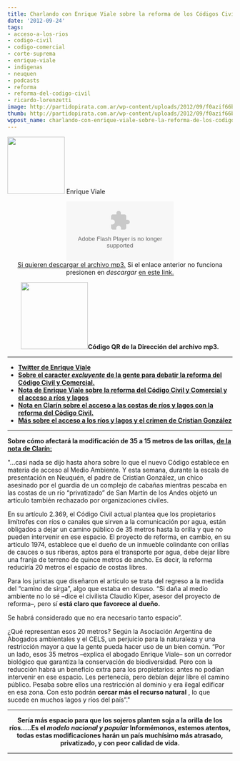 ```yaml
---
title: Charlando con Enrique Viale sobre la reforma de los Códigos Civil y Comercial
date: '2012-09-24'
tags:
- acceso-a-los-rios
- codigo-civil
- codigo-comercial
- corte-suprema
- enrique-viale
- indigenas
- neuquen
- podcasts
- reforma
- reforma-del-codigo-civil
- ricardo-lorenzetti
image: http://partidopirata.com.ar/wp-content/uploads/2012/09/f0azif66bjsre2hy9vlp_reasonably_small.jpeg
thumb: http://partidopirata.com.ar/wp-content/uploads/2012/09/f0azif66bjsre2hy9vlp_reasonably_small-115x115.jpeg
wppost_name: charlando-con-enrique-viale-sobre-la-reforma-de-los-codigos-civil-y-comercial
---
```


<a href="http://partidopirata.com.ar/wp-content/uploads/2012/09/f0azif66bjsre2hy9vlp_reasonably_small.jpeg"><img class="size-full wp-image-6604" title="Enrique Viale" src="http://partidopirata.com.ar/wp-content/uploads/2012/09/f0azif66bjsre2hy9vlp_reasonably_small.jpeg" alt="" width="128" height="128" /></a> Enrique Viale


<center>
<object id="player1449076" width="240" height="133" classid="clsid:d27cdb6e-ae6d-11cf-96b8-444553540000" codebase="http://download.macromedia.com/pub/shockwave/cabs/flash/swflash.cab#version=6,0,40,0"><param name="AllowScriptAccess" value="always" /><param name="allowFullScreen" value="true" /><param name="wmode" value="transparent" /><param name="src" value="http://www.ivoox.com/playerivoox_ee_1449076_1.html" /><param name="allowfullscreen" value="true" /><param name="allowscriptaccess" value="always" /><embed id="player1449076" width="240" height="133" type="application/x-shockwave-flash" src="http://www.ivoox.com/playerivoox_ee_1449076_1.html" AllowScriptAccess="always" allowFullScreen="true" wmode="transparent" allowfullscreen="true" allowscriptaccess="always" /></object></center><center></center><center><a href="http://www.ivoox.com/hablando-enrique-viale-sobre-modificacion-del_md_1449076_1.mp3" target="_blank">Si quieren descargar el archivo mp3.</a>
Si el enlace anterior no funciona presionen en <em>descargar</em>
<a href="http://www.ivoox.com/hablando-enrique-viale-sobre-modificacion-del-audios-mp3_rf_1449076_1.html" target="_blank">en este link.</a></center>
<p style="text-align: center;"><a href="http://partidopirata.com.ar/wp-content/uploads/2012/09/chart6.png"><img class=" wp-image-6605 aligncenter" title="chart" src="http://partidopirata.com.ar/wp-content/uploads/2012/09/chart6.png" alt="" width="150" height="150" /></a><strong>Código QR de la Dirección del archivo mp3.</strong></p>


<hr />

<ul>
	<li><strong><a href="https://twitter.com/enriqueviale" target="_blank">Twitter de Enrique Viale</a></strong></li>
	<li><strong><a href="http://partidopirata.com.ar/5935/reforma-del-codigo-civil-argentino-este-no-es-un-proyecto-de-un-jurista-ni-siquiera-de-tres-y-la-gente" target="_blank">Sobre el caracter <em>excluyente</em> de la gente para debatir la reforma del Código Civil y Comercial.</a></strong></li>
	<li><strong><a href="http://www.clarin.com/sociedad/Desmercantilizar-naturaleza_0_779322151.html" target="_blank">Nota de Enrique Viale sobre la reforma del Código Civil y Comercial y el acceso a ríos y lagos</a></strong></li>
	<li><strong><a href="http://www.clarin.com/sociedad/acceso-costas-rios-lagos-restringido_0_779322149.html" target="_blank">Nota en Clarín sobre el acceso a las costas de ríos y lagos con la reforma del Código Civil.</a></strong></li>
	<li><strong><a href="http://www.clarin.com/sociedad/historia-extrema-paisajes-privatizados_0_779322150.html" target="_blank">Más sobre el acceso a los ríos y lagos y el crimen de Cristian González </a></strong></li>
</ul>

<hr />

<strong>Sobre cómo afectará la modificación de 35 a 15 metros de las orillas, <a href="http://www.clarin.com/sociedad/acceso-costas-rios-lagos-restringido_0_779322149.html" target="_blank">de la nota de Clarín:</a></strong>

"...casi nada se dijo hasta ahora sobre lo que el nuevo Código establece en materia de acceso al Medio Ambiente. Y esta semana, durante la escala de presentación en Neuquén, el padre de Cristian González, un chico asesinado por el guardia de un complejo de cabañas mientras pescaba en las costas de un río “privatizado” de San Martín de los Andes objetó un artículo también rechazado por organizaciones civiles.

En su artículo 2.369, el Código Civil actual plantea que los propietarios limítrofes con ríos o canales que sirven a la comunicación por agua, están obligados a dejar un camino público de 35 metros hasta la orilla y que no pueden intervenir en ese espacio. El proyecto de reforma, en cambio, en su artículo 1974, establece que el dueño de un inmueble colindante con orillas de cauces o sus riberas, aptos para el transporte por agua, debe dejar libre una franja de terreno de quince metros de ancho. Es decir, la reforma reduciría 20 metros el espacio de costas libres.

Para los juristas que diseñaron el artículo se trata del regreso a la medida del “camino de sirga”, algo que estaba en desuso. “Si daña al medio ambiente no lo sé –dice el civilista Claudio Kiper, asesor del proyecto de reforma–, pero sí <strong>está claro que favorece al dueño.</strong>

Se habrá considerado que no era necesario tanto espacio”.

¿Qué representan esos 20 metros? Según la Asociación Argentina de Abogados ambientales y el CELS, un perjuicio para la naturaleza y una restricción mayor a que la gente pueda hacer uso de un bien común. “Por un lado, esos 35 metros –explica el abogado Enrique Viale– son un corredor biológico que garantiza la conservación de biodiversidad. Pero con la reducción habrá un beneficio extra para los propietarios: antes no podían intervenir en ese espacio. Les pertenecía, pero debían dejar libre el camino público. Pesaba sobre ellos una restricción al dominio y era ilegal edificar en esa zona. Con esto podrán <strong>cercar más el recurso natural</strong> , lo que sucede en muchos lagos y ríos del país”."

<hr />
<p style="text-align: center;"><strong>Sería más espacio para que los sojeros planten soja a la orilla de los ríos.....Es el <em>modelo nacional y popular</em></strong>
<strong> Informémonos, estemos atentos, todas estas modificaciones harán un país muchísimo más atrasado, privatizado, y con peor calidad de vida.</strong></p>


<hr />
